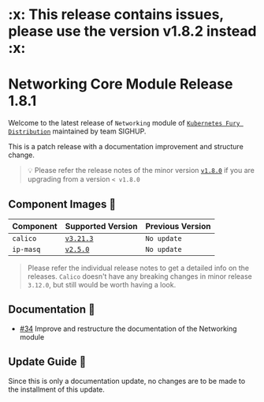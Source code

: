 <h1>:x: This release contains issues, please use the version v1.8.2 instead :x:</h1>

# Networking Core Module Release 1.8.1

Welcome to the latest release of `Networking` module of [`Kubernetes Fury
Distribution`](https://github.com/sighupio/fury-distribution) maintained by team
SIGHUP.

This is a patch release with a documentation improvement and structure change.

> 💡 Please refer the release notes of the minor version
> [`v1.8.0`](https://github.com/sighupio/fury-kubernetes-networking/releases/tag/v1.8.0)
> if you are upgrading from a version `< v1.8.0`

## Component Images 🚢

| Component | Supported Version                                                                | Previous Version |
|-----------|----------------------------------------------------------------------------------|------------------|
| `calico`  | [`v3.21.3`](https://projectcalico.docs.tigera.io/archive/v3.21/release-notes/)   | `No update`      |
| `ip-masq` | [`v2.5.0`](https://github.com/kubernetes-sigs/ip-masq-agent/releases/tag/v2.5.0) | `No update`      |

> Please refer the individual release notes to get a detailed info on the
> releases. `Calico` doesn't have any breaking changes in minor release `3.12.0`, but still would be worth having a look.

## Documentation 📕

- [#34](https://github.com/sighupio/fury-kubernetes-networking/pulls/34) Improve
  and restructure the documentation of the Networking module

## Update Guide 🦮

Since this is only a documentation update, no changes are to be made to the installment of this update.
